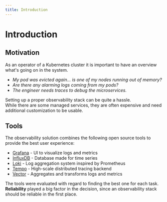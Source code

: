 ```yaml
---
title: Introduction
---
```


# Introduction

## Motivation

As an operator of a Kubernetes cluster it is important to have an overview what's going on in the system.

* *My pod was evicted again... is one of my nodes running out of memory?*
* *Are there any alarming logs coming from my pods?*
* *The engineer needs traces to debug the microservices.*

Setting up a proper observability stack can be quite a hassle. \
While there are some managed services, they are often
expensive and need additional customization to be usable.

## Tools

The observability solution combines the following open source tools to provide the best user experience:

* [Grafana](https://github.com/grafana/grafana) - UI to visualize logs and metrics
* [InfluxDB](https://github.com/influxdata/influxdb) - Database made for time series
* [Loki](https://github.com/grafana/loki) - Log aggregation system inspired by Prometheus
* [Tempo](https://github.com/grafana/tempo) - High-scale distributed tracing backend
* [Vector](https://github.com/vectordotdev/vector) - Aggregates and transforms logs and metrics

The tools were evaluated with regard to finding the best one for each task. \
**Reliability** played a big factor in the decision, since an observability stack should be reliable in the first place.
